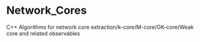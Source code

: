 # Network_Cores
C++ Algorithms for network core extraction/k-core/M-core/GK-core/Weak core and related observables
